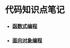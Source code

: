 # 代码知识点笔记

- ### [函数式编程](https://github.com/AKA-BEN/CodeNote/blob/master/programming-idea/function-formula.md)
- ### [面向对象编程](https://github.com/AKA-BEN/CodeNote/blob/master/programming-idea/object-oriented.md)
